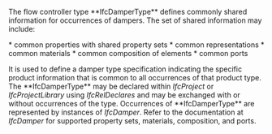 The flow controller type \*\*IfcDamperType\*\* defines commonly shared information for occurrences of dampers. The set of shared information may include:

\* common properties with shared property sets
\* common representations
\* common materials
\* common composition of elements
\* common ports

It is used to define a damper type specification indicating the specific product information that is common to all occurrences of that product type. The \*\*IfcDamperType\*\* may be declared within _IfcProject_ or _IfcProjectLibrary_ using _IfcRelDeclares_ and may be exchanged with or without occurrences of the type. Occurrences of \*\*IfcDamperType\*\* are represented by instances of _IfcDamper_. Refer to the documentation at _IfcDamper_ for supported property sets, materials, composition, and ports.
